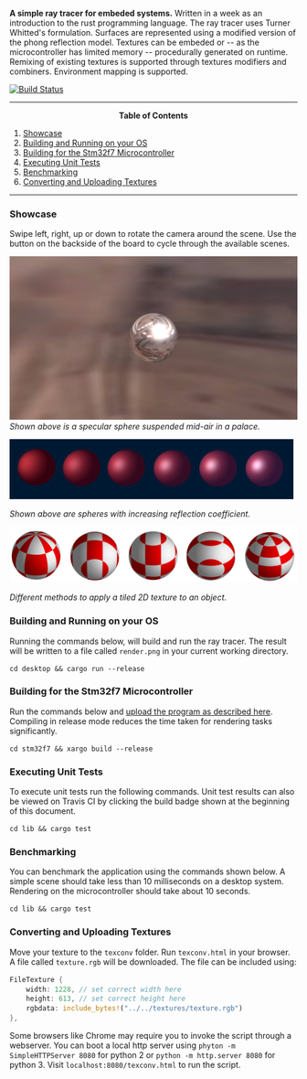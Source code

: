 __A simple ray tracer for embeded systems.__ Written in a week as an
introduction to the rust programming language. The ray tracer uses Turner
Whitted's formulation. Surfaces are represented using a modified version of the
phong reflection model. Textures can be embeded or -- as the microcontroller
has limited memory -- procedurally generated on runtime. Remixing of existing
textures is supported through textures modifiers and combiners. Environment
mapping is supported.

[![Build Status](https://travis-ci.org/Rust-Mikrocontroller-Praktikum-2017/raytracer.svg?branch=master)](https://travis-ci.org/Rust-Mikrocontroller-Praktikum-2017/raytracer)


---
<p align=center><strong>Table of Contents</strong></p>

1. [Showcase](#showcase)
2. [Building and Running on your OS](#building-and-running-on-your-os)
3. [Building for the Stm32f7 Microcontroller](#building-for-the-stm32f7-microcontroller)
4. [Executing Unit Tests](#executing-unit-tests)
5. [Benchmarking](#benchmarking)
6. [Converting and Uploading Textures](#converting-and-uploading-textures)

---

### Showcase

Swipe left, right, up or down to rotate the camera around the scene. Use the button
on the backside of the board to cycle through the available scenes.

![environment mapping](./showcase/envmap.png)
_Shown above is a specular sphere suspended mid-air in a palace._

![increasing reflectivity](./showcase/increasing_reflectivity.png)

_Shown above are spheres with increasing reflection coefficient._

![different texture mappings](./showcase/texture_mappings.png)

_Different methods to apply a tiled 2D texture to an object._

### Building and Running on your OS

Running the commands below, will build and run the ray tracer. The result will
be written to a file called `render.png` in your current working directory.

```
cd desktop && cargo run --release
```

### Building for the Stm32f7 Microcontroller

Run the commands below and [upload the program as described
here](https://github.com/embed-rs/stm32f7-discovery/blob/master/README.md).
Compiling in release mode reduces the time taken for rendering tasks
significantly.

```
cd stm32f7 && xargo build --release
```

### Executing Unit Tests

To execute unit tests run the following commands. Unit test results can also
be viewed on Travis CI by clicking the build badge shown at the beginning of
this document.

```
cd lib && cargo test
```

### Benchmarking

You can benchmark the application using the commands shown below. A simple
scene should take less than 10 milliseconds on a desktop system. Rendering
on the microcontroller should take about 10 seconds.

```
cd lib && cargo test
```

### Converting and Uploading Textures

Move your texture to the `texconv` folder. Run `texconv.html` in your browser.
A file called `texture.rgb` will be downloaded. The file can be included using:

```rs
FileTexture {
    width: 1228, // set correct width here
    height: 613, // set correct height here
    rgbdata: include_bytes!("../../textures/texture.rgb")
},
```

Some browsers like Chrome may require you to invoke the script through a webserver.
You can boot a local http server using `phyton -m SimpleHTTPServer 8080` for python
2 or `python -m http.server 8080` for python 3. Visit `localhost:8080/texconv.html`
to run the script.
